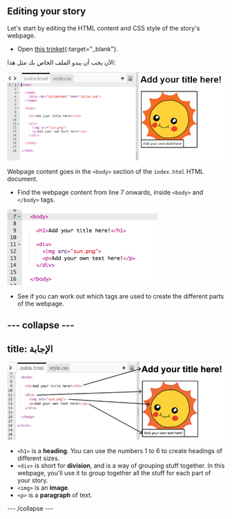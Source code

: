 ## Editing your story

Let's start by editing the HTML content and CSS style of the story's webpage.

+ Open [this trinket](http://jumpto.cc/web-story){:target="_blank"}.

الآن يجب أن يبدو الملف الخاص بك مثل هذا:

![لقطة شاشة](images/story-starter.png)

Webpage content goes in the `<body>` section of the `index.html` HTML document.

+ Find the webpage content from line 7 onwards, inside `<body>` and `</body>` tags.

![لقطة الشاشة](images/story-html.png)

+ See if you can work out which tags are used to create the different parts of the webpage.

## \--- collapse \---

## title: الإجابة

![لقطة الشاشة](images/story-elements.png)

+ `<h1>` is a **heading**. You can use the numbers 1 to 6 to create headings of different sizes.
+ `<div>` is short for **division**, and is a way of grouping stuff together. In this webpage, you'll use it to group together all the stuff for each part of your story.
+ `<img>` is an **image**.
+ `<p>` is a **paragraph** of text.

\--- /collapse \---